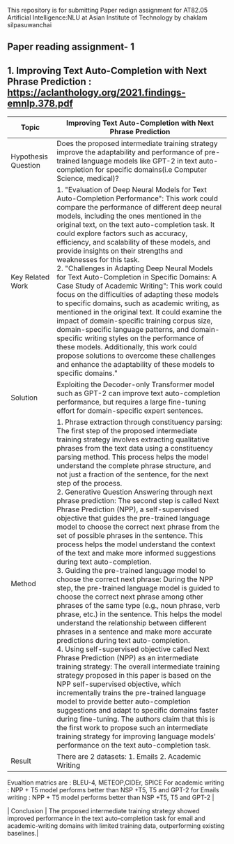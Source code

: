 This repository is for submitting Paper redign assignment  for AT82.05 Artificial Intelligence:NLU at Asian Institute of Technology by chaklam silpasuwanchai

## Paper reading assignment- 1

## 1.  Improving Text Auto-Completion with Next Phrase Prediction :  https://aclanthology.org/2021.findings-emnlp.378.pdf

| Topic  | Improving Text Auto-Completion with Next Phrase Prediction |
|--------------|--------------------------------------------------------------------------------------------------------|
| Hypothesis Question | Does the proposed intermediate training strategy improve the adaptability and performance of pre-trained language models like GPT-2 in text auto-completion for specific domains(i.e Computer Science, medical)? |
| Key Related Work | 1. "Evaluation of Deep Neural Models for Text Auto-Completion Performance": This work could compare the performance of different deep neural models, including the ones mentioned in the original text, on the text auto-completion task. It could explore factors such as accuracy, efficiency, and scalability of these models, and provide insights on their strengths and weaknesses for this task. <br /> 2. "Challenges in Adapting Deep Neural Models for Text Auto-Completion in Specific Domains: A Case Study of Academic Writing": This work could focus on the difficulties of adapting these models to specific domains, such as academic writing, as mentioned in the original text. It could examine the impact of domain-specific training corpus size, domain-specific language patterns, and domain-specific writing styles on the performance of these models. Additionally, this work could propose solutions to overcome these challenges and enhance the adaptability of these models to specific domains."  |
| Solution | Exploiting the Decoder-only Transformer model such as GPT-2 can improve text auto-completion performance, but requires a large fine-tuning effort for domain-specific expert sentences. |
| Method |1. Phrase extraction through constituency parsing: The first step of the proposed intermediate training strategy involves extracting qualitative phrases from the text data using a constituency parsing method. This process helps the model understand the complete phrase structure, and not just a fraction of the sentence, for the next step of the process. <br /> 2. Generative Question Answering through next phrase prediction: The second step is called Next Phrase Prediction (NPP), a self-supervised objective that guides the pre-trained language model to choose the correct next phrase from the set of possible phrases in the sentence. This process helps the model understand the context of the text and make more informed suggestions during text auto-completion.<br /> 3. Guiding the pre-trained language model to choose the correct next phrase: During the NPP step, the pre-trained language model is guided to choose the correct next phrase among other phrases of the same type (e.g., noun phrase, verb phrase, etc.) in the sentence. This helps the model understand the relationship between different phrases in a sentence and make more accurate predictions during text auto-completion. <br /> 4. Using self-supervised objective called Next Phrase Prediction (NPP) as an intermediate training strategy: The overall intermediate training strategy proposed in this paper is based on the NPP self-supervised objective, which incrementally trains the pre-trained language model to provide better auto-completion suggestions and adapt to specific domains faster during fine-tuning. The authors claim that this is the first work to propose such an intermediate training strategy for improving language models' performance on the text auto-completion task.|
| Result |There are 2 datasets: 1. Emails 2. Academic Writing
Evualtion matrics are : BLEU-4, METEOP,CIDEr, SPICE
For academic writing : NPP + T5 model performs better than NSP +T5, T5 and GPT-2
for Emails writing : NPP + T5 model performs better than NSP +T5, T5 and GPT-2 |

| Conclusion | The proposed intermediate training strategy showed improved performance in the text auto-completion task for email and academic-writing domains with limited training data, outperforming existing baselines.|


